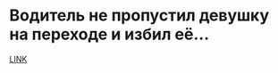 # Водитель не пропустил девушку на переходе и избил её...



[LINK](https://varlamov.ru/2367657.html)